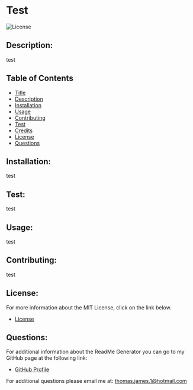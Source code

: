 
# Test

![License](https://img.shields.io/badge/License-MIT-blue.svg "License Badge")

## Description:
  test

## Table of Contents
- [Title](#title)
- [Description](#description)
- [Installation](#installation)
- [Usage](#usage)
- [Contributing](#contributing)
- [Test](#test)
- [Credits](#credits)
- [License](#license)
- [Questions](#questions)

## Installation:
  test

## Test:
  test

## Usage:
  test

## Contributing:
  test

## License:
For more information about the MIT License, click on the link below.

- [License](https://opensource.org/licenses/MIT)

## Questions:
For additional information about the ReadMe Generator you can go to my GitHub page at the following link:

- [GitHub Profile](https://github.com/Twenty-FourSeven)

For additional questions please email me at: thomas.james.1@hotmail.com
